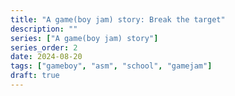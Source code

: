 ```yaml
---
title: "A game(boy jam) story: Break the target"
description: ""
series: ["A game(boy jam) story"]
series_order: 2
date: 2024-08-20
tags: ["gameboy", "asm", "school", "gamejam"]
draft: true
---
```


<!-- vim: set wrap: -->
